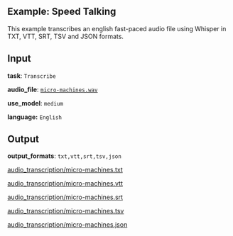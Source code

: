 ## Example: Speed Talking

This example transcribes an english fast-paced audio file using Whisper in TXT, VTT, SRT, TSV and JSON formats.

## Input

**task**: `Transcribe`

**audio_file**: [`micro-machines.wav`](https://carleslc.me/AudioToText/examples/speed-talking/micro-machines.wav)

**use_model**: `medium`

**language:** `English`

## Output

**output_formats**: `txt,vtt,srt,tsv,json`

[audio_transcription/micro-machines.txt](audio_transcription/micro-machines.txt)

[audio_transcription/micro-machines.vtt](audio_transcription/micro-machines.vtt)

[audio_transcription/micro-machines.srt](audio_transcription/micro-machines.srt)

[audio_transcription/micro-machines.tsv](audio_transcription/micro-machines.tsv)

[audio_transcription/micro-machines.json](audio_transcription/micro-machines.json)
